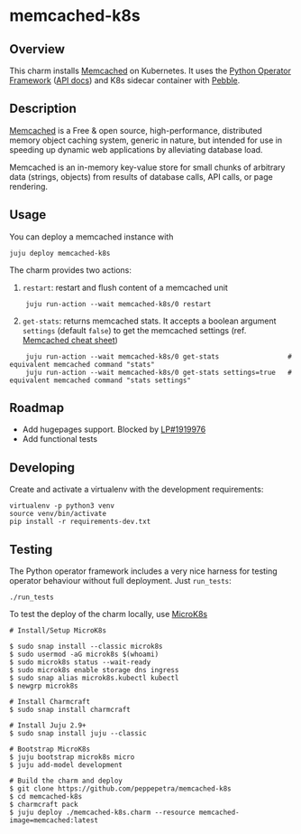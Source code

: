 # memcached-k8s

## Overview

This charm installs [Memcached](http://memcached.org) on Kubernetes. It uses the [Python Operator Framework](https://github.com/canonical/operator) ([API docs](https://ops.readthedocs.io/en/latest/)) and K8s sidecar container with [Pebble](https://github.com/canonical/pebble).

## Description

[Memcached](http://memcached.org) is a Free & open source, high-performance, distributed memory object caching system, generic in nature, but intended for use in speeding up dynamic web applications by alleviating database load.

Memcached is an in-memory key-value store for small chunks of arbitrary data (strings, objects) from results of database calls, API calls, or page rendering.

## Usage

You can deploy a memcached instance with

    juju deploy memcached-k8s

The charm provides two actions:

1. `restart`: restart and flush content of a memcached unit

```
    juju run-action --wait memcached-k8s/0 restart 
```
2. `get-stats`: returns memcached stats. It accepts a boolean argument `settings` (default `false`) to get the memcached settings (ref. [Memcached cheat sheet](https://lzone.de/cheat-sheet/memcached))

```
    juju run-action --wait memcached-k8s/0 get-stats                 # equivalent memcached command "stats"
    juju run-action --wait memcached-k8s/0 get-stats settings=true   # equivalent memcached command "stats settings"
```

## Roadmap

* Add hugepages support. Blocked by [LP#1919976](https://bugs.launchpad.net/juju/+bug/1919976)
* Add functional tests

## Developing

Create and activate a virtualenv with the development requirements:

    virtualenv -p python3 venv
    source venv/bin/activate
    pip install -r requirements-dev.txt

## Testing

The Python operator framework includes a very nice harness for testing
operator behaviour without full deployment. Just `run_tests`:

    ./run_tests

To test the deploy of the charm locally, use [MicroK8s](https://microk8s.io/)

```
# Install/Setup MicroK8s

$ sudo snap install --classic microk8s
$ sudo usermod -aG microk8s $(whoami)
$ sudo microk8s status --wait-ready
$ sudo microk8s enable storage dns ingress
$ sudo snap alias microk8s.kubectl kubectl
$ newgrp microk8s

# Install Charmcraft
$ sudo snap install charmcraft

# Install Juju 2.9+
$ sudo snap install juju --classic 

# Bootstrap MicroK8s
$ juju bootstrap microk8s micro
$ juju add-model development

# Build the charm and deploy
$ git clone https://github.com/peppepetra/memcached-k8s
$ cd memcached-k8s 
$ charmcraft pack
$ juju deploy ./memcached-k8s.charm --resource memcached-image=memcached:latest 
```